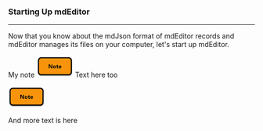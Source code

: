### Starting Up mdEditor
---
Now that you know about the mdJson format of mdEditor records and mdEditor manages its files on your computer, let's start up mdEditor.  

My note ![](assets/note_small.png) Text here too

<div>
    <img src="assets/note_small.png">
</div> 

And more text is here
